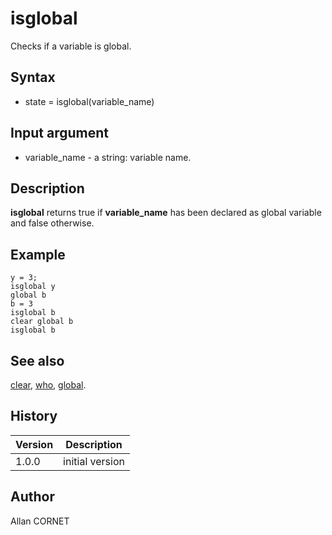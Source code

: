 

# isglobal

Checks if a variable is global.

## Syntax

- state = isglobal(variable_name)

## Input argument

 - variable_name - a string: variable name.

## Description


  <p><b>isglobal</b> returns true if <b>variable_name</b> has been declared as global variable and false otherwise.</p>


## Example

```Nelson
y = 3;
isglobal y
global b
b = 3
isglobal b
clear global b
isglobal b
```

## See also

[clear](clear.md), [who](who.md), [global](global.md).
## History

|Version|Description|
|------|------|
|1.0.0|initial version|


## Author

Allan CORNET



